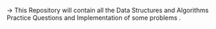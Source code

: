 -> This Repository will contain all the Data Structures and Algorithms Practice
   Questions and Implementation of some problems .
